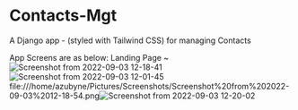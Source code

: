 # Contacts-Mgt
A Django app - (styled with Tailwind CSS) for managing Contacts

App Screens are as below:
Landing Page ~
 ![Screenshot from 2022-09-03 12-18-41](https://user-images.githubusercontent.com/107704916/188267218-0d81f163-e567-4b48-8226-5465aa1cc577.png)
![Screenshot from 2022-09-03 12-01-45](https://user-images.githubusercontent.com/107704916/188266882-08fc48c8-0332-49a2-8a0a-a8a4fd69fbd2.png)
 file:///home/azubyne/Pictures/Screenshots/Screenshot%20from%202022-09-03%2012-18-54.png![Screenshot from 2022-09-03 12-20-02](https://user-images.githubusercontent.com/107704916/188267159-14ee1022-d19f-4642-8b94-40b25a907833.png)


